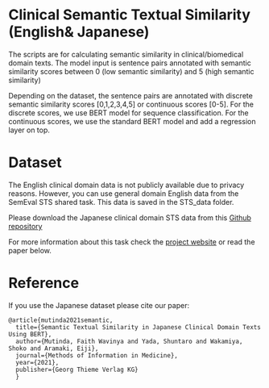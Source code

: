 # Clinical Semantic Textual Similarity (English& Japanese)
The scripts are for calculating semantic similarity in clinical/biomedical domain texts.
The model input is sentence pairs annotated with semantic similarity scores between 0 (low semantic similarity) and 5 (high semantic similarity)

Depending on the dataset, the sentence pairs are annotated with discrete semantic similarity scores [0,1,2,3,4,5] or continuous scores [0-5].
For the discrete scores, we use BERT model for sequence classification.
For the continuous scores, we use the standard BERT model and add a regression layer on top.



# Dataset
The English clinical domain data is not publicly available due to privacy reasons.
However, you can use general domain English data from the SemEval STS shared task. This data is saved in the STS_data folder.

Please download the Japanese clinical domain STS data from this <a href="https://github.com/sociocom/Japanese-Clinical-STS" target="_blank">Github repository</a>


For more information about this task check the <a href="" target="_blank">project website</a> or read the paper below.

# Reference
If you use the Japanese dataset please cite our paper:
```
@article{mutinda2021semantic,
  title={Semantic Textual Similarity in Japanese Clinical Domain Texts Using BERT},
  author={Mutinda, Faith Wavinya and Yada, Shuntaro and Wakamiya, Shoko and Aramaki, Eiji},
  journal={Methods of Information in Medicine},
  year={2021},
  publisher={Georg Thieme Verlag KG}
  }
```
